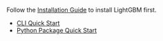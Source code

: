 Follow the [Installation Guide](https://github.com/Microsoft/LightGBM/wiki/Installation-Guide) to install LightGBM first.

* [CLI Quick Start](https://github.com/Microsoft/LightGBM/blob/master/docs/Quick-Start.md)
* [Python Package Quick Start](https://github.com/Microsoft/LightGBM/blob/master/docs/Python-intro.md)


